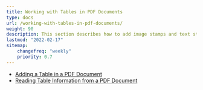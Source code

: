 ```yaml
---
title: Working with Tables in PDF Documents
type: docs
url: /working-with-tables-in-pdf-documents/
weight: 90
description: This section describes how to add image stamps and text stamps to a PDF page with Aspose.PDF Cloud.
lastmod: "2022-02-17"
sitemap:
    changefreq: "weekly"
    priority: 0.7
---
```


- [Adding a Table in a PDF Document](/pdf/adding-a-table-in-a-pdf-document/)
- [Reading Table Information from a PDF Document](/pdf/reading-table-information-from-a-pdf-document/)
